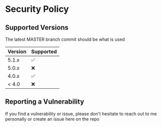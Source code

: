 # Security Policy

## Supported Versions

The latest MASTER branch commit should be what is used

| Version | Supported          |
| ------- | ------------------ |
| 5.1.x   | :white_check_mark: |
| 5.0.x   | :x:                |
| 4.0.x   | :white_check_mark: |
| < 4.0   | :x:                |

## Reporting a Vulnerability

If you find a vulnerability or issue, please don't hesitate to reach out to me personally or create an issue here on the repo
